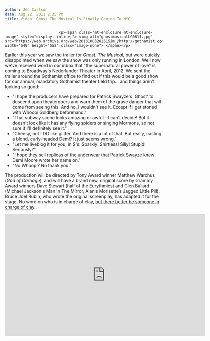```yaml
---
author: Jen Carlson
date: Aug 22, 2011 2:35 PM
title: Video: Ghost The Musical Is Finally Coming To NYC
---
```



                            
                            
                            
                            <p><span class="mt-enclosure mt-enclosure-image" style="display: inline;"> <img alt="ghostmusicalLG0811.jpg" src="https://web.archive.org/web/20131003202615im_/http://gothamist.com/attachments/arts_jen/ghostmusicalLG0811.jpg" width="640" height="552" class="image-none"> </span></p>

<p>Earlier this year we saw the trailer for <em>Ghost: The Musical</em>, but were quickly disappointed when we saw the show was only running in London. Well now we&apos;ve received word in our inbox that &quot;the supernatural power of love&quot; is coming to Broadway&apos;s Nederlander Theater in April, 2012. We sent the trailer around the Gothamist office to find out if this would be a good show for our annual, mandatory Gothamist theater field trip... and things aren&apos;t looking so good:</p>

<ul><li>&quot;I hope the producers have prepared for Patrick Swayze&apos;s &apos;Ghost&apos; to descend upon theatergoers and warn them of the grave danger that will come from seeing this. And no, I wouldn&apos;t see it. Except if I get stoned with Whoopi Goldberg beforehand.&quot;
</li><li>&quot;That subway scene looks amazing or awful&#x2014;I can&apos;t decide!  But it doesn&apos;t look like it has any flying spiders or singing Mormons, so not sure if I&apos;ll definitely see it.&quot;
</li><li>&quot;Cheesy, but I DO like glitter. And there is a lot of that. But really, casting a blond, curly-headed Demi? It just seems wrong.&quot;
</li><li>&quot;Let me liveblog it for you, in S&apos;s: Sparkly! Shirtless! Silly! Stupid! Seriously?&quot;
</li><li>&quot;I hope they sell replicas of the underwear that Patrick Swayze knew Demi Moore wrote her name on.&quot;
</li><li>&quot;No Whoopi? No thank you.&quot;</li></ul>

<p>The production will be directed by Tony Award winner Matthew Warchus (<em>God of Carnage</em>), and will have a brand new, original score by Grammy Award winners Dave Stewart (half of the Eurythmics) and Glen Ballard (Michael Jackson&apos;s Man In The Mirror, Alanis Morisette&#x2019;s Jagged Little Pill). Bruce Joel Rubin, who wrote the original screenplay, has adapted it for the stage. No word on who is in charge of clay, <a href="https://web.archive.org/web/20131003202615/http://www.youtube.com/watch?v=IFzFj7Mlit4&amp;feature=related">but there better be someone in charge of clay</a>.</p>

<p><iframe width="640" height="390" src="https://web.archive.org/web/20131003202615if_/http://www.youtube.com/embed/Sw5a5beiLSw" frameborder="0" allowfullscreen></iframe></p>
                            
                            
                            